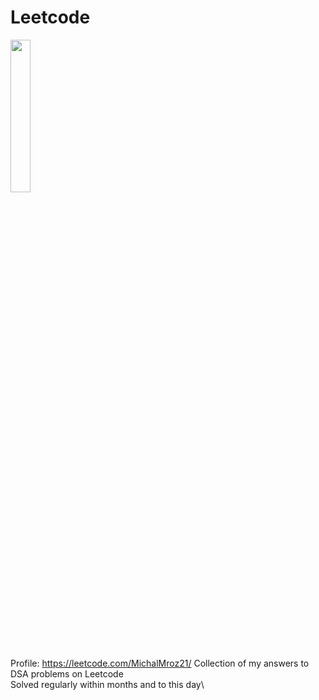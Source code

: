# Leetcode
<img src="https://github.com/MichalMroz21/Leetcode/assets/125133223/adbefed5-ad07-497f-81ac-03c3e21b8170" width=25% height=25%>

Profile: https://leetcode.com/MichalMroz21/
Collection of my answers to DSA problems on Leetcode\
Solved regularly within months and to this day\

